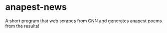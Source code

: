 # anapest-news
A short program that web scrapes from CNN and generates anapest poems from the results!

